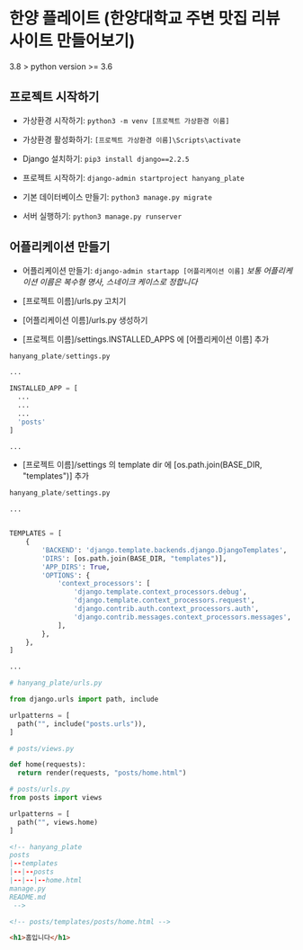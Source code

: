 # 한양 플레이트 (한양대학교 주변 맛집 리뷰 사이트 만들어보기)

3.8 > python version >= 3.6

## 프로젝트 시작하기

- 가상환경 시작하기: `python3 -m venv [프로젝트 가상환경 이름]`

- 가상환경 활성화하기: `[프로젝트 가상환경 이름]\Scripts\activate`

- Django 설치하기: `pip3 install django==2.2.5`

- 프로젝트 시작하기: `django-admin startproject hanyang_plate`

- 기본 데이터베이스 만들기: `python3 manage.py migrate`

- 서버 실행하기: `python3 manage.py runserver`


## 어플리케이션 만들기

- 어플리케이션 만들기: `django-admin startapp [어플리케이션 이름]`
*보통 어플리케이션 이름은 복수형 명사, 스네이크 케이스로 정합니다*

- [프로젝트 이름]/urls.py 고치기

- [어플리케이션 이름]/urls.py 생성하기

- [프로젝트 이름]/settings.INSTALLED_APPS 에 [어플리케이션 이름] 추가
```python 
hanyang_plate/settings.py

...

INSTALLED_APP = [
  ...
  ...
  ...
  'posts'
]

...

```  

- [프로젝트 이름]/settings 의 template dir 에 [os.path.join(BASE_DIR, "templates")] 추가
```python 
hanyang_plate/settings.py

...


TEMPLATES = [
    {
        'BACKEND': 'django.template.backends.django.DjangoTemplates',
        'DIRS': [os.path.join(BASE_DIR, "templates")],
        'APP_DIRS': True,
        'OPTIONS': {
            'context_processors': [
                'django.template.context_processors.debug',
                'django.template.context_processors.request',
                'django.contrib.auth.context_processors.auth',
                'django.contrib.messages.context_processors.messages',
            ],
        },
    },
]

...

```  



```python
# hanyang_plate/urls.py

from django.urls import path, include

urlpatterns = [
  path("", include("posts.urls")),
]

```  

```python
# posts/views.py

def home(requests):
  return render(requests, "posts/home.html")

```  

```python
# posts/urls.py
from posts import views

urlpatterns = [
  path("", views.home)
]

```  

``` html
<!-- hanyang_plate
posts
|--templates
|--|--posts
|--|--|--home.html
manage.py
README.md
 -->

<!-- posts/templates/posts/home.html -->

<h1>홈입니다</h1>

```  
